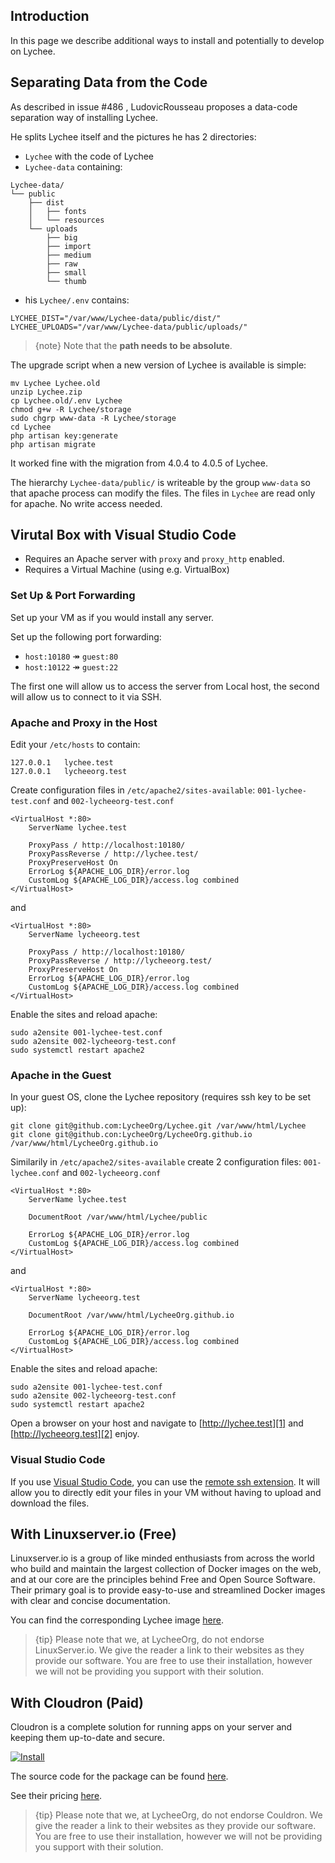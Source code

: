 <div class="issuelinks" markdown="1">

## Introduction

In this page we describe additional ways to install and potentially to develop on Lychee.

## Separating Data from the Code

As described in issue #486 , LudovicRousseau proposes a data-code separation way of installing Lychee.


He splits Lychee itself and the pictures he has 2 directories:
- `Lychee` with the code of Lychee
- `Lychee-data` containing:
```
Lychee-data/
└── public
    ├── dist
    │   ├── fonts
    │   └── resources
    └── uploads
        ├── big
        ├── import
        ├── medium
        ├── raw
        ├── small
        └── thumb
```
- his `Lychee/.env` contains:
```
LYCHEE_DIST="/var/www/Lychee-data/public/dist/"
LYCHEE_UPLOADS="/var/www/Lychee-data/public/uploads/"
```

> {note} Note that the **path needs to be absolute**.


The upgrade script when a new version of Lychee is available is simple:
```
mv Lychee Lychee.old
unzip Lychee.zip
cp Lychee.old/.env Lychee
chmod g+w -R Lychee/storage
sudo chgrp www-data -R Lychee/storage
cd Lychee
php artisan key:generate
php artisan migrate
```
It worked fine with the migration from 4.0.4 to 4.0.5 of Lychee.

The hierarchy `Lychee-data/public/` is writeable by the group `www-data` so that apache process can modify the files.
The files in `Lychee` are read only for apache. No write access needed.


## Virutal Box with Visual Studio Code

- Requires an Apache server with `proxy` and `proxy_http` enabled.
- Requires a Virtual Machine (using e.g. VirtualBox)

### Set Up & Port Forwarding

Set up your VM as if you would install any server.

Set up the following port forwarding:

- `host:10180` &Rarr; `guest:80`
- `host:10122` &Rarr; `guest:22`

The first one will allow us to access the server from Local host, the second will allow us to connect to it via SSH.

### Apache and Proxy in the Host

Edit your `/etc/hosts` to contain:
```
127.0.0.1	lychee.test
127.0.0.1	lycheeorg.test
```

Create configuration files in `/etc/apache2/sites-available`: `001-lychee-test.conf` and `002-lycheeorg-test.conf`

```
<VirtualHost *:80>
	ServerName lychee.test

	ProxyPass / http://localhost:10180/
	ProxyPassReverse / http://lychee.test/
	ProxyPreserveHost On
	ErrorLog ${APACHE_LOG_DIR}/error.log
	CustomLog ${APACHE_LOG_DIR}/access.log combined
</VirtualHost>
```
and
```
<VirtualHost *:80>
	ServerName lycheeorg.test

	ProxyPass / http://localhost:10180/
	ProxyPassReverse / http://lycheeorg.test/
	ProxyPreserveHost On
	ErrorLog ${APACHE_LOG_DIR}/error.log
	CustomLog ${APACHE_LOG_DIR}/access.log combined
</VirtualHost>
```

Enable the sites and reload apache:
```
sudo a2ensite 001-lychee-test.conf
sudo a2ensite 002-lycheeorg-test.conf
sudo systemctl restart apache2
```

### Apache in the Guest

In your guest OS, clone the Lychee repository (requires ssh key to be set up):

```
git clone git@github.com:LycheeOrg/Lychee.git /var/www/html/Lychee
git clone git@github.con:LycheeOrg/LycheeOrg.github.io /var/www/html/LycheeOrg.github.io
```

Similarily in `/etc/apache2/sites-available` create 2 configuration files: `001-lychee.conf` and `002-lycheeorg.conf`

```
<VirtualHost *:80>
	ServerName lychee.test

	DocumentRoot /var/www/html/Lychee/public

	ErrorLog ${APACHE_LOG_DIR}/error.log
	CustomLog ${APACHE_LOG_DIR}/access.log combined
</VirtualHost>
```
and
```
<VirtualHost *:80>
	ServerName lycheeorg.test

	DocumentRoot /var/www/html/LycheeOrg.github.io

	ErrorLog ${APACHE_LOG_DIR}/error.log
	CustomLog ${APACHE_LOG_DIR}/access.log combined
</VirtualHost>
```

Enable the sites and reload apache:
```
sudo a2ensite 001-lychee-test.conf
sudo a2ensite 002-lycheeorg-test.conf
sudo systemctl restart apache2
```

Open a browser on your host and navigate to [http://lychee.test][1] and [http://lycheeorg.test][2] enjoy.

### Visual Studio Code

If you use [Visual Studio Code][3], you can use the [remote ssh extension][4]. It will allow you to directly edit your files in your VM without having to upload and download the files.

[1]: http://lychee.test
[2]: http://lycheeorg.test
[3]: https://code.visualstudio.com/
[4]: https://marketplace.visualstudio.com/items?itemName=ms-vscode-remote.remote-ssh


## With Linuxserver.io (Free)

Linuxserver.io is a group of like minded enthusiasts from across the world who build and maintain the largest collection of Docker images on the web,
and at our core are the principles behind Free and Open Source Software.
Their primary goal is to provide easy-to-use and streamlined Docker images with clear and concise documentation.

You can find the corresponding Lychee image [here](https://fleet.linuxserver.io/image?name=linuxserver/lychee).

> {tip} Please note that we, at LycheeOrg, do not endorse LinuxServer.io.
We give the reader a link to their websites as they provide our software.
You are free to use their installation, however we will not be providing you support with their solution.


## With Cloudron (Paid)

Cloudron is a complete solution for running apps on your server and keeping them up-to-date and secure.

[![Install](https://cloudron.io/img/button.svg)](https://cloudron.io/store/com.electerious.lychee.cloudronapp.html)

The source code for the package can be found [here](https://git.cloudron.io/cloudron/lychee-app).

See their pricing [here](https://cloudron.io/pricing.html).

> {tip} Please note that we, at LycheeOrg, do not endorse Couldron.
We give the reader a link to their websites as they provide our software.
You are free to use their installation, however we will not be providing you support with their solution.

</div>
